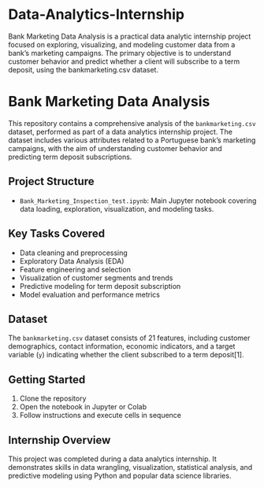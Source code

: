 # Data-Analytics-Internship
Bank Marketing Data Analysis is a practical data analytic internship project focused on exploring, visualizing, and modeling customer data from a bank’s marketing campaigns. The primary objective is to understand customer behavior and predict whether a client will subscribe to a term deposit, using the bankmarketing.csv dataset.


# Bank Marketing Data Analysis

This repository contains a comprehensive analysis of the `bankmarketing.csv` dataset, performed as part of a data analytics internship project. The dataset includes various attributes related to a Portuguese bank’s marketing campaigns, with the aim of understanding customer behavior and predicting term deposit subscriptions.

## Project Structure

- `Bank_Marketing_Inspection_test.ipynb`: Main Jupyter notebook covering data loading, exploration, visualization, and modeling tasks.

## Key Tasks Covered

- Data cleaning and preprocessing
- Exploratory Data Analysis (EDA)
- Feature engineering and selection
- Visualization of customer segments and trends
- Predictive modeling for term deposit subscription
- Model evaluation and performance metrics

## Dataset

The `bankmarketing.csv` dataset consists of 21 features, including customer demographics, contact information, economic indicators, and a target variable (`y`) indicating whether the client subscribed to a term deposit[1].

## Getting Started

1. Clone the repository
2. Open the notebook in Jupyter or Colab
3. Follow instructions and execute cells in sequence

## Internship Overview

This project was completed during a data analytics internship. It demonstrates skills in data wrangling, visualization, statistical analysis, and predictive modeling using Python and popular data science libraries.

